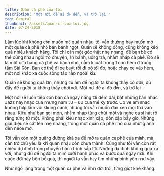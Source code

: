 ```yaml
---
title: Quán cà phê của tôi
description: 'Một nơi để ai đó đến, và trở lại.'
tag: General
thumbnail: /assets/quan-cf-cua-toi.jpg
date: 07-24-2018
---
```

Lắm lúc khi không còn muốn mở quán nhậu, tôi vẫn thường hay muốn mở một quán cà phê nhỏ bán bánh ngọt. Quán sẽ không đông, cũng không kéo quá nhiều khách hàng. Tôi chỉ cần một góc thật nhẹ nhàng, để bạn bè có thể cùng nhau ngồi trò chuyện, ăn bánh, uống trà, nhấm nháp cà phê. Đó sẽ là một cửa hàng cà phê và bánh nhỏ, nằm khuất trong 1 con hẻm ở trung tâm Sài Gòn. Bạn có thể đi xe buýt rồi đi bộ tới đó, hoặc chạy xe vào hẻm, một nơi khác xa cuộc sống tấp nập ngoài kia.

Quán sẽ không quá lớn, nhưng đủ ấm để người ta không thấy cô đơn, đủ đầy để người ta không thấy chơi vơi. Một nơi để ai đó đến, và trở lại.

Một nơi sẽ luôn tiếp đón bạn cả ngày nắng tới đêm dài, bật những bản nhạc Jazz hay nhạc của những năm 50 – 60 của thế kỷ trước. Có vẻ âm nhạc không hợp lắm với khung cảnh, nhưng tôi vẫn muốn đan xen mọi thứ vào nhau. Kiểu như bạn gọi món, nhấm nháp từng chút một và nghe ca sĩ hát rõ ràng từng từ một. Không phải kiểu nhạc xình xập, dồn dập bây giờ. Những giai điệu sẽ cất lên nhẹ nhàng, trong một quán cà phê nhỏ của những ánh đèn neon mờ.

Tôi vẫn còn một quãng đường khá xa để mở ra quán cà phê của mình, mà cản trở chủ yếu là khi quán nhậu còn chưa thành. Cũng như tôi vẫn còn rất nhiều dự định trong chuyến hành trình sắp tới. Những dự định không quá xa vời, nhưng đủ để người ta mỉm cười hạnh phúc và bước qua ngày mới. Khi cuộc đời này bộn bề quá, thì người ta vẫn hay tìm những bình yên như vậy.

Như ngồi lặng trong một quán cà phê và nhìn đời trôi, từng giọt khẽ khàng.
